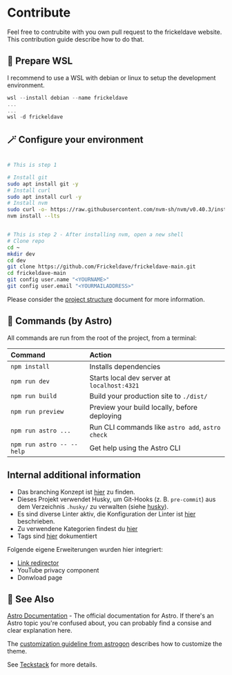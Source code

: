 # Contribute

Feel free to contrubite with you own pull request to the frickeldave website. This contribution guide describe how to do that. 

## 🎈 Prepare WSL

I recommend to use a WSL with debian or linux to setup the development environment.

```powershell
wsl --install debian --name frickeldave
...
...
wsl -d frickeldave
```

## 🪄 Configure your environment

```bash

# This is step 1

# Install git
sudo apt install git -y
# Install curl
sudo apt install curl -y
# Install nvm
sudo curl -o- https://raw.githubusercontent.com/nvm-sh/nvm/v0.40.3/install.sh | bash
nvm install --lts
```

```bash

# This is step 2 - After installing nvm, open a new shell
# Clone repo
cd ~
mkdir dev
cd dev
git clone https://github.com/Frickeldave/frickeldave-main.git
cd frickeldave-main
git config user.name "<YOURNAME>"
git config user.email "<YOURMAILADDRESS>"

```

Please consider the [project structure](./project-structure.md) document for more information.

## 🧞 Commands (by Astro)

All commands are run from the root of the project, from a terminal:

| Command                   | Action                                           |
| :------------------------ | :----------------------------------------------- |
| `npm install`             | Installs dependencies                            |
| `npm run dev`             | Starts local dev server at `localhost:4321`      |
| `npm run build`           | Build your production site to `./dist/`          |
| `npm run preview`         | Preview your build locally, before deploying     |
| `npm run astro ...`       | Run CLI commands like `astro add`, `astro check` |
| `npm run astro -- --help` | Get help using the Astro CLI                     |


## Internal additional information

- Das branching Konzept ist [hier](./branching.md) zu finden.
- Dieses Projekt verwendet Husky, um Git-Hooks (z. B. `pre-commit`) aus dem Verzeichnis `.husky/` zu verwalten (siehe [husky](./linter/husky.md)).
- Es sind diverse Linter aktiv, die Konfiguration der Linter ist [hier](./linter/linter.md) beschrieben.
- Zu verwendene Kategorien findest du [hier](./categories.md)
- Tags sind [hier](./tags.md) dokumentiert

Folgende eigene Erweiterungen wurden hier integriert: 

- [Link redirector](./features/redirects.md)
- YouTube privacy component
- Donwload page


## 🧾 See Also

[Astro Documentation](https://docs.astro.build) - The official documentation for Astro. If there's an Astro topic you're confused about, you can probably find a consise and clear explanation here.

The [customization guideline from astrogon](https://github.com/astrogon/astrogon/blob/main/docs/customization.md) describes how to customize the theme. 

See [Teckstack](https://github.com/astrogon/astrogon/blob/main/docs/tech-stack.md) for more details.

